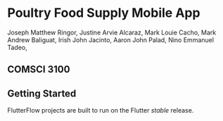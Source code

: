 # Poultry Food Supply Mobile App

Joseph Matthew Ringor,
Justine Arvie Alcaraz,
Mark Louie Cacho,
Mark Andrew Baliguat,
Irish John Jacinto,
Aaron John Palad,
Nino Emmanuel Tadeo,

## COMSCI 3100

## Getting Started

FlutterFlow projects are built to run on the Flutter _stable_ release.
